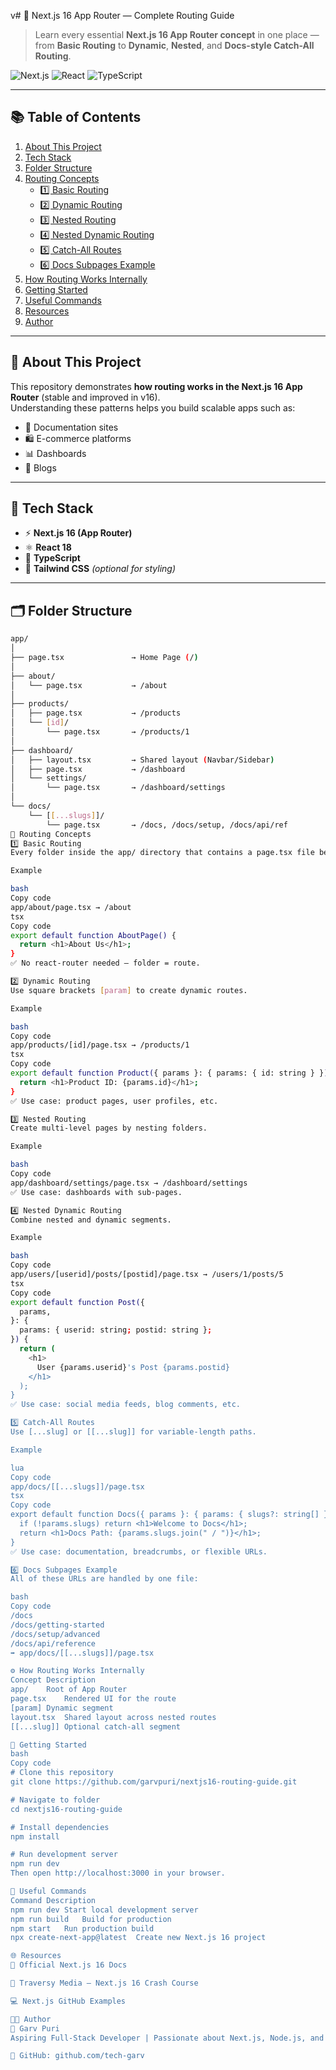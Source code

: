 v# 🚀 Next.js 16 App Router — Complete Routing Guide

> Learn every essential **Next.js 16 App Router concept** in one place — from **Basic Routing** to **Dynamic**, **Nested**, and **Docs-style Catch-All Routing**.

![Next.js](https://img.shields.io/badge/Next.js-16.0-black?style=for-the-badge&logo=next.js)
![React](https://img.shields.io/badge/React-18.3-blue?style=for-the-badge&logo=react)
![TypeScript](https://img.shields.io/badge/TypeScript-5.6-blue?style=for-the-badge&logo=typescript)

---

## 📚 Table of Contents
1. [About This Project](#-about-this-project)
2. [Tech Stack](#-tech-stack)
3. [Folder Structure](#-folder-structure)
4. [Routing Concepts](#-routing-concepts)
   - [1️⃣ Basic Routing](#1️⃣-basic-routing)
   - [2️⃣ Dynamic Routing](#2️⃣-dynamic-routing)
   - [3️⃣ Nested Routing](#3️⃣-nested-routing)
   - [4️⃣ Nested Dynamic Routing](#4️⃣-nested-dynamic-routing)
   - [5️⃣ Catch-All Routes](#5️⃣-catch-all-routes)
   - [6️⃣ Docs Subpages Example](#6️⃣-docs-subpages-example)
5. [How Routing Works Internally](#-how-routing-works-internally)
6. [Getting Started](#-getting-started)
7. [Useful Commands](#-useful-commands)
8. [Resources](#-resources)
9. [Author](#-author)

---

## 🧠 About This Project
This repository demonstrates **how routing works in the Next.js 16 App Router** (stable and improved in v16).  
Understanding these patterns helps you build scalable apps such as:
- 🧾 Documentation sites  
- 🛍️ E-commerce platforms  
- 📊 Dashboards  
- 📰 Blogs  

---

## 🧩 Tech Stack
- ⚡ **Next.js 16 (App Router)**
- ⚛️ **React 18**
- 💙 **TypeScript**
- 🎨 **Tailwind CSS** *(optional for styling)*

---

## 🗂 Folder Structure
```bash
app/
│
├── page.tsx               → Home Page (/)
│
├── about/
│   └── page.tsx           → /about
│
├── products/
│   ├── page.tsx           → /products
│   └── [id]/
│       └── page.tsx       → /products/1
│
├── dashboard/
│   ├── layout.tsx         → Shared layout (Navbar/Sidebar)
│   ├── page.tsx           → /dashboard
│   └── settings/
│       └── page.tsx       → /dashboard/settings
│
└── docs/
    └── [[...slugs]]/
        └── page.tsx       → /docs, /docs/setup, /docs/api/ref
🔗 Routing Concepts
1️⃣ Basic Routing
Every folder inside the app/ directory that contains a page.tsx file becomes a route.

Example

bash
Copy code
app/about/page.tsx → /about
tsx
Copy code
export default function AboutPage() {
  return <h1>About Us</h1>;
}
✅ No react-router needed — folder = route.

2️⃣ Dynamic Routing
Use square brackets [param] to create dynamic routes.

Example

bash
Copy code
app/products/[id]/page.tsx → /products/1
tsx
Copy code
export default function Product({ params }: { params: { id: string } }) {
  return <h1>Product ID: {params.id}</h1>;
}
✅ Use case: product pages, user profiles, etc.

3️⃣ Nested Routing
Create multi-level pages by nesting folders.

Example

bash
Copy code
app/dashboard/settings/page.tsx → /dashboard/settings
✅ Use case: dashboards with sub-pages.

4️⃣ Nested Dynamic Routing
Combine nested and dynamic segments.

Example

bash
Copy code
app/users/[userid]/posts/[postid]/page.tsx → /users/1/posts/5
tsx
Copy code
export default function Post({
  params,
}: {
  params: { userid: string; postid: string };
}) {
  return (
    <h1>
      User {params.userid}'s Post {params.postid}
    </h1>
  );
}
✅ Use case: social media feeds, blog comments, etc.

5️⃣ Catch-All Routes
Use [...slug] or [[...slug]] for variable-length paths.

Example

lua
Copy code
app/docs/[[...slugs]]/page.tsx
tsx
Copy code
export default function Docs({ params }: { params: { slugs?: string[] } }) {
  if (!params.slugs) return <h1>Welcome to Docs</h1>;
  return <h1>Docs Path: {params.slugs.join(" / ")}</h1>;
}
✅ Use case: documentation, breadcrumbs, or flexible URLs.

6️⃣ Docs Subpages Example
All of these URLs are handled by one file:

bash
Copy code
/docs
/docs/getting-started
/docs/setup/advanced
/docs/api/reference
➡️ app/docs/[[...slugs]]/page.tsx

⚙️ How Routing Works Internally
Concept	Description
app/	Root of App Router
page.tsx	Rendered UI for the route
[param]	Dynamic segment
layout.tsx	Shared layout across nested routes
[[...slug]]	Optional catch-all segment

🧰 Getting Started
bash
Copy code
# Clone this repository
git clone https://github.com/garvpuri/nextjs16-routing-guide.git

# Navigate to folder
cd nextjs16-routing-guide

# Install dependencies
npm install

# Run development server
npm run dev
Then open http://localhost:3000 in your browser.

🧩 Useful Commands
Command	Description
npm run dev	Start local development server
npm run build	Build for production
npm start	Run production build
npx create-next-app@latest	Create new Next.js 16 project

🌐 Resources
📘 Official Next.js 16 Docs

🎥 Traversy Media – Next.js 16 Crash Course

💻 Next.js GitHub Examples

🧑‍💻 Author
👋 Garv Puri
Aspiring Full-Stack Developer | Passionate about Next.js, Node.js, and AI Integration

💼 GitHub: github.com/tech-garv

